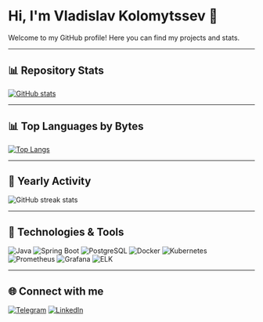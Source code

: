 # Hi, I'm Vladislav Kolomytssev 👋

Welcome to my GitHub profile! Here you can find my projects and stats.

---

## 📊 Repository Stats
[![GitHub stats](https://github-readme-stats.vercel.app/api?username=DVKolm&show_icons=true&show=prs_merged,prs_merged_percentage&theme=radical)](https://github.com/DVKolm)

---

## 📊 Top Languages by Bytes
[![Top Langs](https://github-readme-stats.vercel.app/api/top-langs/?username=DVKolm&stats_format=bytes&layout=compact&langs_count=8&theme=radical)](https://github.com/DVKolm)

---

## 📅 Yearly Activity
![GitHub streak stats](https://github-readme-streak-stats.herokuapp.com/?user=DVKolm&theme=radical)

---

## 🚀 Technologies & Tools
![Java](https://img.shields.io/badge/-Java-007396?style=flat-square&logo=java&logoColor=white)
![Spring Boot](https://img.shields.io/badge/-Spring%20Boot-6DB33F?style=flat-square&logo=spring&logoColor=white)
![PostgreSQL](https://img.shields.io/badge/-PostgreSQL-316192?style=flat-square&logo=postgresql&logoColor=white)
![Docker](https://img.shields.io/badge/-Docker-2496ED?style=flat-square&logo=docker&logoColor=white)
![Kubernetes](https://img.shields.io/badge/-Kubernetes-326CE5?style=flat-square&logo=kubernetes&logoColor=white)
![Prometheus](https://img.shields.io/badge/-Prometheus-E6522C?style=flat-square&logo=prometheus&logoColor=white)
![Grafana](https://img.shields.io/badge/-Grafana-F46800?style=flat-square&logo=grafana&logoColor=white)
![ELK](https://img.shields.io/badge/-ELK-005571?style=flat-square&logo=elastic&logoColor=white)

---

## 🌐 Connect with me
[![Telegram](https://img.shields.io/badge/Telegram-0088CC?style=flat-square&logo=telegram&logoColor=white)](https://t.me/cdeki)
[![LinkedIn](https://img.shields.io/badge/LinkedIn-0A66C2?style=flat-square&logo=linkedin&logoColor=white)](https://linkedin.com/in/vladislavkolomytsev)
